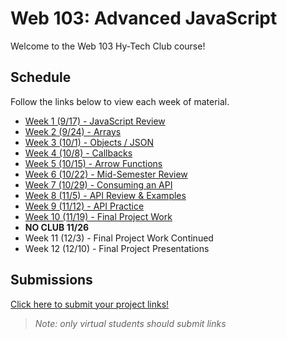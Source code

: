 # Web 103: Advanced JavaScript
Welcome to the Web 103 Hy-Tech Club course!

## Schedule
Follow the links below to view each week of material.

- [Week 1 (9/17) - JavaScript Review](JsReview/StudentDesc.md)
- [Week 2 (9/24) - Arrays](Arrays/StudentDesc.md)
- [Week 3 (10/1) - Objects / JSON](Objects/StudentDesc.md)
- [Week 4 (10/8) - Callbacks](Callbacks/StudentDesc.md)
- [Week 5 (10/15) - Arrow Functions](ArrowFunctions/StudentDesc.md)
- [Week 6 (10/22) - Mid-Semester Review](MidSemesterReview/StudentDesc.md)
- [Week 7 (10/29) - Consuming an API](ApiConsumption/StudentDesc.md)
- [Week 8 (11/5) - API Review & Examples](ApiReviewExamples/StudentDesc.md)
- [Week 9 (11/12) - API Practice](ApiPractice/StudentDesc.md)
- [Week 10 (11/19) - Final Project Work](FinalProject/StudentDesc.md)
- **NO CLUB 11/26**
- Week 11 (12/3) - Final Project Work Continued
- Week 12 (12/10) - Final Project Presentations

##  Submissions
[Click here to submit your project links!](https://hylandtechclub.com/GlitchLink)

>_Note: only virtual students should submit links_
